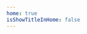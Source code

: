 ```yaml
---
home: true
isShowTitleInHome: false
---
```



<!-- **配置说明** -->

<!-- 1. 初始化vuepress环境 -->

<!-- ``` shell -->
<!-- dnf install nodejs -->
<!-- npm install --global yarn -->
<!-- mkdir pandaria && cd pandaria && yarn init -->
<!-- yarn config set registry http://registry.npm.taobao.org/ -->
<!-- yarn add -D vuepress -->
<!-- yarn add vuepress-theme-reco -->
<!-- ``` -->

<!-- 2. 配置package.json -->
<!-- ``` json -->
<!-- "scripts": { -->
<!--      "d": "vuepress dev notebook", -->
<!--      "b": "vuepress build notebook", -->
<!--      "n": "bash notebook/new.sh", -->
<!--      "p": "bash notebook/deploy.sh" -->
<!--   } -->
<!-- ``` -->
<!-- ``` shell -->
<!-- alias new='yarn n $(pwd)' -->
<!-- ``` -->

<!-- 3. 克隆git -->
<!-- ``` shell -->
<!-- git clone https://github.com/bazoookia/notebook.git -->
<!-- ``` -->
